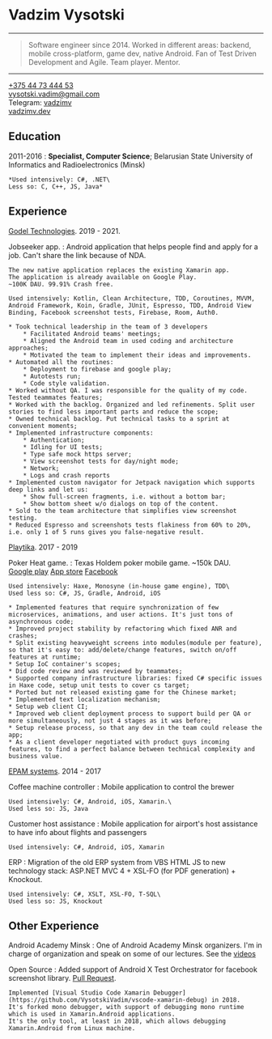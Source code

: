Vadzim Vysotski
============

----

>  Software engineer since 2014.
>  Worked in different areas: backend, mobile cross-platform, game dev, native Android.
>  Fan of Test Driven Development and Agile. Team player. Mentor.

----

[+375 44 73 444 53](tel:+375447344453) \
vysotski.vadim@gmail.com \
Telegram: [vadzimv](https://t.me/vadzimv/) \
[vadzimv.dev](https://vadzimv.dev/)

Education
---------

2011-2016
:   **Specialist, Computer Science**; Belarusian State University of Informatics and Radioelectronics (Minsk)

    *Used intensively: C#, .NET\
    Less so: C, C++, JS, Java*

Experience
----------

[Godel Technologies](https://www.godeltech.com/). 2019 - 2021.

Jobseeker app. 
:   Android application that helps people find and apply for a job.
    Can't share the link because of NDA.

    The new native application replaces the existing Xamarin app.
    The application is already available on Google Play.
    ~100K DAU. 99.91% Crash free.

    Used intensively: Kotlin, Clean Architecture, TDD, Coroutines, MVVM, Android Framework, Koin, Gradle, JUnit, Espresso, TDD, Android View Binding, Facebook screenshot tests, Firebase, Room, Auth0.

    * Took technical leadership in the team of 3 developers
        * Facilitated Android teams' meetings;
        * Aligned the Android team in used coding and architecture approaches;
        * Motivated the team to implement their ideas and improvements.
    * Automated all the routines:
        * Deployment to firebase and google play;
        * Autotests run;
        * Code style validation.
    * Worked without QA. I was responsible for the quality of my code. Tested teammates features;
    * Worked with the backlog. Organized and led refinements. Split user stories to find less important parts and reduce the scope;
    * Owned technical backlog. Put technical tasks to a sprint at convenient moments;
    * Implemented infrastructure components:
        * Authentication;
        * Idling for UI tests;
        * Type safe mock https server;
        * View screenshot tests for day/night mode;
        * Network;
        * Logs and crash reports
    * Implemented custom navigator for Jetpack navigation which supports deep links and let us:
        * Show full-screen fragments, i.e. without a bottom bar;
        * Show bottom sheet w/o dialogs on top of the content.
    * Sold to the team architecture that simplifies view screenshot testing.
    * Reduced Espresso and screenshots tests flakiness from 60% to 20%, i.e. only 1 of 5 runs gives you false-negative result.

[Playtika](https://www.playtika.com/). 2017 - 2019

Poker Heat game.
:   Texas Holdem poker mobile game. ~150k DAU. \
    [Google play](https://play.google.com/store/apps/details?id=com.bigblueparrot.pokerfriends&hl=en&gl=US)
    [App store](https://apps.apple.com/us/app/poker-heat-texas-holdem-poker/id480523695)
    [Facebook](https://apps.facebook.com/pokerheat/)

    Used intensively: Haxe, Monosyne (in-house game engine), TDD\
    Used less so: C#, JS, Gradle, Android, iOS

    * Implemented features that require synchronization of few microservices, animations, and user actions. It's just tons of asynchronous code;
    * Improved project stability by refactoring which fixed ANR and crashes;
    * Split existing heavyweight screens into modules(module per feature), so that it's easy to: add/delete/change features, switch on/off features at runtime;
    * Setup IoC container's scopes;
    * Did code review and was reviewed by teammates;
    * Supported company infrastructure libraries: fixed C# specific issues in Haxe code, setup unit tests to cover cs target;
    * Ported but not released existing game for the Chinese market;
    * Implemented text localization mechanism;
    * Setup web client CI;
    * Improved web client deployment process to support build per QA or more simultaneously, not just 4 stages as it was before;
    * Setup release process, so that any dev in the team could release the app;
    * As a client developer negotiated with product guys incoming features, to find a perfect balance between technical complexity and business value.

[EPAM systems](https://www.epam.com/). 2014 - 2017

Coffee machine controller
:   Mobile application to control the brewer

    Used intensively: C#, Android, iOS, Xamarin.\
    Used less so: JS, Java

Customer host assistance
:   Mobile application for airport's host assistance to have info about flights and passengers

    Used intensively: C#, Android, iOS, Xamarin

ERP
:   Migration of the old ERP system from VBS HTML JS to new technology stack: ASP.NET MVC 4 + XSL-FO (for PDF generation) + Knockout.

    Used intensively: C#, XSLT, XSL-FO, T-SQL\
    Used less so: JS, Knockout


Other Experience
--------------------

Android Academy Minsk
:   One of Android Academy Minsk organizers.
    I'm in charge of organization and speak on some of our lectures.
    See the [videos](https://youtube.com/playlist?list=PLUxHOqbz8qZ2OL9QNU6A6pRP-Nmke3OyT)

Open Source
:   Added support of Android X Test Orchestrator for facebook screenshot library.
    [Pull Request](https://github.com/facebook/screenshot-tests-for-android/pull/264).

    Implemented [Visual Studio Code Xamarin Debugger](https://github.com/VysotskiVadim/vscode-xamarin-debug) in 2018.
    It's forked mono debugger, with support of debugging mono runtime which is used in Xamarin.Android applications.
    It's the only tool, at least in 2018, which allows debugging Xamarin.Android from Linux machine.

